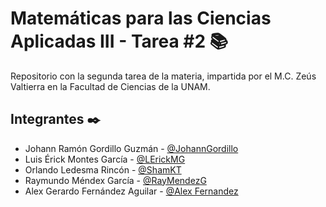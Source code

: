 # Matemáticas para las Ciencias Aplicadas III - Tarea #2 :books:

Repositorio con la segunda tarea de la materia, impartida por el M.C. Zeús Valtierra en la Facultad de Ciencias de la UNAM.

## Integrantes ✒️
* Johann Ramón Gordillo Guzmán - [@JohannGordillo](https://github.com/JohannGordillo)
* Luis Érick Montes García - [@LErickMG](https://github.com/LErickMG)
* Orlando Ledesma Rincón - [@ShamKT](https://github.com/ShamKT)
* Raymundo Méndex García - [@RayMendezG](https://github.com/RayMendezG)
* Alex Gerardo Fernández Aguilar - [@Alex Fernandez](https://github.com/A1llex)
